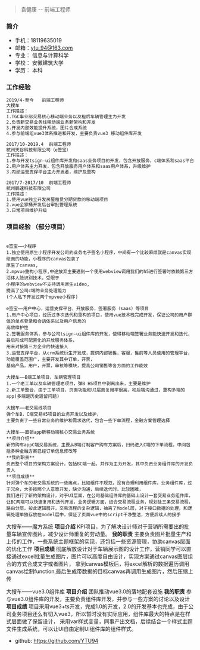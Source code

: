 <!--
 * @Author: your name
 * @Date: 2020-11-01 10:43:03
 * @LastEditTime: 2020-11-01 11:45:10
 * @LastEditors: Please set LastEditors
 * @Description: In User Settings Edit
 * @FilePath: /personal-resume/README.md
-->

 > 袁健康 -- 前端工程师
  
 ### 简介	

 * 手机：18119635019
 * 邮箱：ytu_94@163.com
 * 专业：	信息与计算科学           
 * 学校：	安徽建筑大学    
 * 学历： 本科

### 工作经验

``` html
2019/4-至今	前端工程师
大搜车
工作描述：
1.TGC事业部交易核心移动端业务以及租后车辆管理主力开发
2.负责新交易业务线移动端业务新架构和开发
3.开发内部效能提升系统，图片合成系统
4.参与前端组vue3体系推进和开发，主要负责vue3 移动组件库开发

2017/10-2019.4	前端工程师
杭州天谷科技有限公司（e签宝）
工作描述：
1.参与开发tsign-ui组件库开发和saas业务项目的开发，包含开放服务，c端体系和saas平台
2.用户体系主力开发，包含开放服务用户体系和saas用户体系，升级维护
3.内部运营支撑平台主力开发者，维护及重构

2017/7-2017/10	前端工程师
杭州鹏速科技有限公司
工作描述：
1.使用vue独立开发房屋租赁分期贷款的移动端项目
2.vue全家桶开发后台审批管理系统
3.日常项目维护升级

```

### 项目经验 （部分项目）

```

e签宝——小程序
1.独立使用原生小程序开发公司的业务电子签名小程序，中间有一个比较麻烦就是canvas实现绘画的功能，小程序的canvas包装了
原生了canvas,
2.mpvue重构小程序,中途放弃主要遇到一个使用webview调用我们的h5进行签署时依赖第三方活体人脸识别技术，受限于
小程序的webview不支持调用原生video, 
提高了公司c端的业务处理能力
(个人私下开发过两个mpvue小程序)

e签宝——用户中心，运营支撑平台，开放服务，签署服务（saas）等项目
1.用户中心项目，经历过多次迭代和重构的项目，使用vue技术栈完成开发，保证公司的用户群体的单点登录和会话体系以及用户信息的
高效维护性
2.签署服务体系，参与公司tsign-ui组件库的开发，使得移动端签署业务能快速开发和迭代，最后形成可配置化的开放服务体系，
用来对接第三方企业的快速接入
3.运营支撑平台，从crm系统衍生开发成，提供内部销售，客服，售前等人员使用的管理平台，功能覆盖范围广，主要开发其中订单，开票，
基础产品，用户，开票，审核等模块，提高公司销售等各方面的工作能效

大搜车——B端工单项目，车辆管理项目
1.一个老工单以及车辆管理老项目，弹B H5项目中剥离出来，主要是维护
2.新工单整合，由于工单项目，页面功能和UI层面复用率很高，和后端沟通过，重构多端的app(多端是历史遗留问题)

大搜车——老交易线项目
弹个车B，C端交易H5项目的业务开发以及维护，
主要负责了一些日常业务的维护和需求迭代，包含一些下单流程，金融方案管理选择

大搜车——直销app新移动端核心交易业务系统
**项目介绍**
新的购车appC端交易系统，主要从B端订制客户购车方案后，扫码进入C端的下单流程，中间包括多种金融方案已经订单信息修改等
**我的职责**
负责整个项目的架构方案设计，包括BC端一起，并作为主力开发，其中负责业务组件库的开发负责人
**项目成绩**
针对弹个车的老交易系统的一些痛点，比如组件不规范，没有合理利用组件库，业务组件库，过于冗余，大多按照个人意愿开发，缺少沟通，后续迭代时，比较困难，
我们进行了新的架构设计，对于UI层面，在公司基础组件库的基础上设计一套交易业务组件库，让BC两端可以快速复用和迭代开发，业务逻辑方面，结合交易流程业务，规划处三条交易流程，
路由分层，按此逻辑展开，交易流程的复杂逻辑，抽离了Model层，对于接口数据的处理，和逻辑处理单独存放在model层中，保证了页面vue中的script干净整洁，方便后续人的接手
```

大搜车——魔方系统
**项目介绍**
KPI项目，为了解决设计师对于营销所需要出的批量车辆宣传图片，减少设计师重复的劳动量。
**我的职责**
主要负责图片批量生产和上传的工作，一些系统主题框架的实现，还包括一些资源管理，协助canvas层面的优化工作
**项目成绩**
彻底解放设计对于车辆展示图的设计工作，营销同学可以直接通过excel批量生成图片，图片可以高度自由设计，实现方案通过canvas图层组合的方式合成文字或者图片，
拿到canvas模板后，将excel解析的数据遍历调用canvas绘制function,最后生成带数据的目标canvas再调用生成图片，然后压缩上传

大搜车——vue3.0组件库
**项目介绍**
团队推动vue3.0的落地配套设施
**我的职责**
参与vue3.0组件库的开发，主要负责组件库开发，并参与一些方案的讨论以及设计
**项目成绩**
项目采用vue3+ts开发，完成1.0的开发，2.0的开发基本也完成，由于公司业务项目还么有切入vue3，所以暂时没有实际应用，组件库最大的特点是在样式层面做了保留设计，
采用var样式变量，同事产出文档，后续结合一个样式主题文件生成系统，可以让UI自由定制UI组件库的组件样式。

* github: https://github.com/YTU94

